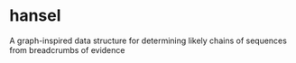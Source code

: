 # hansel
A graph-inspired data structure for determining likely chains of sequences from breadcrumbs of evidence
